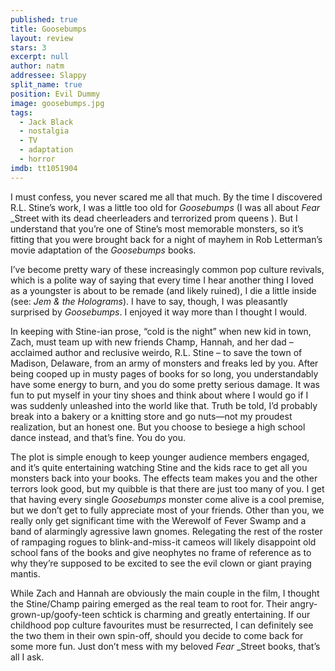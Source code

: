 ```yaml
---
published: true
title: Goosebumps
layout: review
stars: 3
excerpt: null
author: natm
addressee: Slappy
split_name: true
position: Evil Dummy
image: goosebumps.jpg
tags: 
  - Jack Black
  - nostalgia
  - TV
  - adaptation
  - horror
imdb: tt1051904
---
```


I must confess, you never scared me all that much. By the time I discovered R.L. Stine’s work, I was a little too old for _Goosebumps_ (I was all about _Fear_ _Street with its dead cheerleaders and terrorized prom queens ). But I understand that you’re one of Stine’s most memorable monsters, so it’s fitting that you were brought back for a night of mayhem in Rob Letterman’s movie adaptation of the _Goosebumps_ books. 

I’ve become pretty wary of these increasingly common pop culture revivals, which is a polite way of saying that every time I hear another thing I loved as a youngster is about to be remade (and likely ruined), I die a little inside (see: _Jem_ _& the Holograms_). I have to say, though, I was pleasantly surprised by _Goosebumps_. I enjoyed it way more than I thought I would. 

In keeping with Stine-ian prose, “cold is the night” when new kid in town, Zach, must team up with new friends Champ, Hannah, and her dad – acclaimed author and reclusive weirdo, R.L. Stine – to save the town of Madison, Delaware, from an army of monsters and freaks led by you. After being cooped up in musty pages of books for so long, you understandably have some energy to burn, and you do some pretty serious damage. It was fun to put myself in your tiny shoes and think about where I would go if I was suddenly unleashed into the world like that. Truth be told, I’d probably break into a bakery or a knitting store and go nuts—not my proudest realization, but an honest one.  But you choose to besiege a high school dance instead, and that’s fine. You do you. 

The plot is simple enough to keep younger audience members engaged, and it’s quite entertaining watching Stine and the kids race to get all you monsters back into your books. The effects team makes you and the other terrors look good, but my quibble is that there are just too many of you. I get that having every single _Goosebumps_ monster come alive is a cool premise, but we don’t get to fully appreciate most of your friends. Other than you, we really only get significant time with the Werewolf of Fever Swamp and a band of alarmingly agressive lawn gnomes. Relegating the rest of the roster of rampaging rogues to blink-and-miss-it cameos will likely disappoint old school fans of the books and give neophytes no frame of reference as to why they’re supposed to be excited to see the evil clown or giant praying mantis. 

While Zach and Hannah are obviously the main couple in the film, I thought the Stine/Champ pairing emerged as the real team to root for. Their angry-grown-up/goofy-teen schtick is charming and greatly entertaining. If our childhood pop culture favourites must be resurrected, I can definitely see the two them in their own spin-off, should you decide to come back for some more fun. Just don’t mess with my beloved _Fear_ _Street books, that’s all I ask.